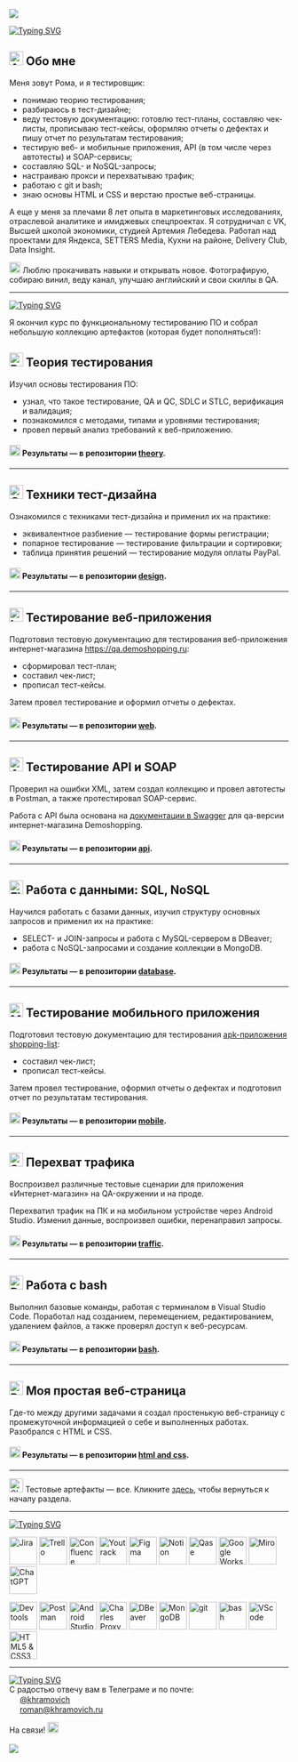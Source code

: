 <img src="https://i.imgur.com/Sr1SaB4.png"/>  

<a href="https://git.io/typing-svg"><img src="https://readme-typing-svg.demolab.com?font=Inter&weight=800&size=35&duration=3000&pause=500&color=00FF7E&vCenter=true&width=435&lines=%3E+%D0%9F%D1%80%D0%B8%D0%B2%D0%B5%D1%82!" alt="Typing SVG" style="padding-top: 10 px;" /></a>
## <img src="https://raw.githubusercontent.com/Tarikul-Islam-Anik/Animated-Fluent-Emojis/master/Emojis/Smilies/Alien.png" alt="Alien" width="25" height="25" /> Обо мне
Меня зовут Рома, и я тестировщик:
* понимаю теорию тестирования;
* разбираюсь в тест-дизайне;
* веду тестовую документацию: готовлю тест-планы, составляю чек-листы, прописываю тест-кейсы, оформляю отчеты о дефектах и пишу отчет по результатам тестирования;
* тестирую веб- и мобильные приложения, API (в том числе через автотесты) и SOAP-сервисы;
* составляю SQL- и NoSQL-запросы;
* настраиваю прокси и перехватываю трафик;
* работаю с git и bash;
* знаю основы HTML и CSS и верстаю простые веб-страницы.

А еще у меня за плечами 8 лет опыта в маркетинговых исследованиях, отраслевой аналитике и имиджевых спецпроектах.
Я сотрудничал с VK, Высшей школой экономики, студией Артемия Лебедева. Работал над проектами для Яндекса, SETTERS Media, Кухни на районе, Delivery Club, Data Insight.

<img src="https://raw.githubusercontent.com/Tarikul-Islam-Anik/Animated-Fluent-Emojis/master/Emojis/Travel%20and%20places/Glowing%20Star.png" alt="Glowing Star" width="20" height="20" /> Люблю прокачивать навыки и открывать новое. Фотографирую, собираю винил, веду канал, улучшаю английский и свои скиллы в QA.

---
<a href="https://git.io/typing-svg"><img src="https://readme-typing-svg.demolab.com?font=Inter&weight=800&size=35&duration=3000&pause=500&color=00FF7E&vCenter=true&width=435&lines=%3E+%D0%A2%D0%B5%D1%81%D1%82%D0%BE%D0%B2%D1%8B%D0%B5+%D0%B0%D1%80%D1%82%D0%B5%D1%84%D0%B0%D0%BA%D1%82%D1%8B" alt="Typing SVG" style="padding-top: 10 px;" /></a>

Я окончил курс по функциональному тестированию ПО и собрал небольшую коллекцию артефактов (которая будет пополняться!):
## <img src="https://raw.githubusercontent.com/Tarikul-Islam-Anik/Animated-Fluent-Emojis/master/Emojis/Objects/Books.png" alt="Books" width="25" height="25" /> Теория тестирования
Изучил основы тестирования ПО:
* узнал, что такое тестирование, QA и QC, SDLC и STLC, верификация и валидация;
* познакомился с методами, типами и уровнями тестирования;
* провел первый анализ требований к веб-приложению.

#### <img src="https://raw.githubusercontent.com/Tarikul-Islam-Anik/Animated-Fluent-Emojis/master/Emojis/Activities/Sparkles.png" alt="Sparkles" width="20" height="20" /> Результаты — в репозитории [theory](https://github.com/khramovich/theory/tree/main).

---

## <img src="https://raw.githubusercontent.com/Tarikul-Islam-Anik/Animated-Fluent-Emojis/master/Emojis/Objects/Card%20File%20Box.png" alt="Card File Box" width="25" height="25" /> Техники тест-дизайна
Ознакомился с техниками тест-дизайна и применил их на практике:
* эквивалентное разбиение — тестирование формы регистрации;
* попарное тестирование — тестирование фильтрации и сортировки;
* таблица принятия решений — тестирование модуля оплаты PayPal.

#### <img src="https://raw.githubusercontent.com/Tarikul-Islam-Anik/Animated-Fluent-Emojis/master/Emojis/Activities/Sparkles.png" alt="Sparkles" width="20" height="20" /> Результаты — в репозитории [design](https://github.com/khramovich/design/tree/main).

---

## <img src="https://raw.githubusercontent.com/Tarikul-Islam-Anik/Animated-Fluent-Emojis/master/Emojis/Objects/Laptop.png" alt="Laptop" width="25" height="25" /> Тестирование веб-приложения
Подготовил тестовую документацию для тестирования веб-приложения интернет-магазина https://qa.demoshopping.ru:
* сформировал тест-план;
* составил чек-лист;
* прописал тест-кейсы.

Затем провел тестирование и оформил отчеты о дефектах.

#### <img src="https://raw.githubusercontent.com/Tarikul-Islam-Anik/Animated-Fluent-Emojis/master/Emojis/Activities/Sparkles.png" alt="Sparkles" width="20" height="20" /> Результаты — в репозитории [web](https://github.com/khramovich/web/tree/main).

---

## <img src="https://raw.githubusercontent.com/Tarikul-Islam-Anik/Animated-Fluent-Emojis/master/Emojis/Objects/Abacus.png" alt="Abacus" width="25" height="25" /> Тестирование API и SOAP
Проверил на ошибки XML, затем создал коллекцию и провел автотесты в Postman, а также протестировал SOAP-сервис.

Работа с API была основана на [документации в Swagger](https://qa.demoshopping.ru/api-docs/) для qa-версии интернет-магазина Demoshopping.

#### <img src="https://raw.githubusercontent.com/Tarikul-Islam-Anik/Animated-Fluent-Emojis/master/Emojis/Activities/Sparkles.png" alt="Sparkles" width="20" height="20" /> Результаты — в репозитории [api](https://github.com/khramovich/api/tree/main).

---

## <img src="https://raw.githubusercontent.com/Tarikul-Islam-Anik/Animated-Fluent-Emojis/master/Emojis/Objects/Floppy%20Disk.png" alt="Floppy Disk" width="25" height="25" /> Работа с данными: SQL, NoSQL
Научился работать с базами данных, изучил структуру основных запросов и применил их на практике:
* SELECT- и JOIN-запросы и работа с MySQL-сервером в DBeaver;
* работа с NoSQL-запросами и создание коллекции в MongoDB.

#### <img src="https://raw.githubusercontent.com/Tarikul-Islam-Anik/Animated-Fluent-Emojis/master/Emojis/Activities/Sparkles.png" alt="Sparkles" width="20" height="20" /> Результаты — в репозитории [database](https://github.com/khramovich/database/tree/main).

---

## <img src="https://raw.githubusercontent.com/Tarikul-Islam-Anik/Animated-Fluent-Emojis/master/Emojis/Objects/Mobile%20Phone.png" alt="Mobile Phone" width="25" height="25" /> Тестирование мобильного приложения
Подготовил тестовую документацию для тестирования [apk-приложения shopping-list](https://drive.google.com/file/d/1wSz1J4Ba-VDgjv82RIk59EaQ1Ys16ph8/view?usp=share_link):
* составил чек-лист;
* прописал тест-кейсы.

Затем провел тестирование, оформил отчеты о дефектах и подготовил отчет по результатам тестирования.

#### <img src="https://raw.githubusercontent.com/Tarikul-Islam-Anik/Animated-Fluent-Emojis/master/Emojis/Activities/Sparkles.png" alt="Sparkles" width="20" height="20" /> Результаты — в репозитории [mobile](https://github.com/khramovich/mobile/tree/main).

---

## <img src="https://raw.githubusercontent.com/Tarikul-Islam-Anik/Animated-Fluent-Emojis/master/Emojis/Objects/Satellite%20Antenna.png" alt="Satellite Antenna" width="25" height="25" /> Перехват трафика
Воспроизвел различные тестовые сценарии для приложения «Интернет-магазин» на QA-окружении и на проде.

Перехватил трафик на ПК и на мобильном устройстве через Android Studio. Изменил данные, воспроизвел ошибки, перенаправил запросы.

#### <img src="https://raw.githubusercontent.com/Tarikul-Islam-Anik/Animated-Fluent-Emojis/master/Emojis/Activities/Sparkles.png" alt="Sparkles" width="20" height="20" /> Результаты — в репозитории [traffic](https://github.com/khramovich/traffic/tree/main).

---

## <img src="https://raw.githubusercontent.com/Tarikul-Islam-Anik/Animated-Fluent-Emojis/master/Emojis/Objects/Pager.png" alt="Pager" width="25" height="25" /> Работа с bash
Выполнил базовые команды, работая с терминалом в Visual Studio Code. Поработал над созданием, перемещением, редактированием, удалением файлов, а также проверял доступ к веб-ресурсам.

#### <img src="https://raw.githubusercontent.com/Tarikul-Islam-Anik/Animated-Fluent-Emojis/master/Emojis/Activities/Sparkles.png" alt="Sparkles" width="20" height="20" /> Результаты — в репозитории [bash](https://github.com/khramovich/bash/tree/main).

---

## <img src="https://raw.githubusercontent.com/Tarikul-Islam-Anik/Animated-Fluent-Emojis/master/Emojis/Objects/Paperclip.png" alt="Paperclip" width="25" height="25" /> Моя простая веб-страница
Где-то между другими задачами я создал простенькую веб-страницу с промежуточной информацией о себе и выполненных работах. Разобрался с HTML и CSS.

#### <img src="https://raw.githubusercontent.com/Tarikul-Islam-Anik/Animated-Fluent-Emojis/master/Emojis/Activities/Sparkles.png" alt="Sparkles" width="20" height="20" /> Результаты — в репозитории [html and css](https://github.com/khramovich/html-and-css/tree/main).

---

<img src="https://raw.githubusercontent.com/Tarikul-Islam-Anik/Animated-Fluent-Emojis/master/Emojis/Symbols/Chequered%20Flag.png" alt="Chequered Flag" width="25" height="25" /> Тестовые артефакты — все. Кликните [здесь](https://github.com/khramovich/khramovich?tab=readme-ov-file#-%D1%82%D0%B5%D0%BE%D1%80%D0%B8%D1%8F-%D1%82%D0%B5%D1%81%D1%82%D0%B8%D1%80%D0%BE%D0%B2%D0%B0%D0%BD%D0%B8%D1%8F), чтобы вернуться к началу раздела.

---

<a href="https://git.io/typing-svg"><img src="https://readme-typing-svg.demolab.com?font=Inter&weight=800&size=35&duration=3000&pause=500&color=00FF7E&vCenter=true&width=435&lines=%3E+%D0%98%D0%BD%D1%81%D1%82%D1%80%D1%83%D0%BC%D0%B5%D0%BD%D1%82%D0%B0%D1%80%D0%B8%D0%B9" alt="Typing SVG" style="padding-top: 10 px;" /></a>

<p align="left">
<img src="https://cdn.worldvectorlogo.com/logos/jira-1.svg" title="Jira" alt="Jira" width="50" height="50"/>
<img src="https://cdn-icons-png.flaticon.com/512/6124/6124991.png" title="Trello" alt="Trello" width="50" height="50"/>
<img src="https://cdn.worldvectorlogo.com/logos/confluence-1.svg" title="Confluence" alt="Confluence" width="50" height="50"/>
<img src="https://upload.wikimedia.org/wikipedia/commons/thumb/8/8d/YouTrack_Icon.svg/1024px-YouTrack_Icon.svg.png?20200803082248" title="Youtrack" alt="Youtrack" width="50" height="50"/>
<img src="https://cdn.jsdelivr.net/gh/devicons/devicon/icons/figma/figma-original.svg" title="Figma" alt="Figma" width="50" height="50"/>
<img src="https://upload.wikimedia.org/wikipedia/commons/4/45/Notion_app_logo.png" title="Notion" alt="Notion" width="50" height="50"/>
<img src="https://cdn-1.webcatalog.io/catalog/qase/qase-icon-unplated.png?v=1718683571396" title="Qase" alt="Qase" width="50" height="50"/>
<img src="https://i.imgur.com/R9pIEyH.png" title="Google Workspace" alt="Google Workspace" width="50" height="50"/>
<img src="https://cdn-stories.neat.no/1/2024/09/miro.png" title="Miro" alt="Miro" width="50" height="50"/>
<img src="https://i.imgur.com/m9aOa5e.png" title="ChatGPT" alt="ChatGPT" width="50" height="50"/>
</p>
<p align="left">
<img src="https://d33wubrfki0l68.cloudfront.net/38b5c953a4667366685d55db55d057c86db1fc54/a0fdc/static/acae6b24d940347661ca901ea07f47c1/chrome-dev-logo-icon.png" title="Devtools" alt="Devtools" width="50" height="50"/>
<img src="https://www.svgrepo.com/show/354202/postman-icon.svg" title="Postman" alt="Postman" width="50" height="50"/>
<img src="https://upload.wikimedia.org/wikipedia/commons/thumb/5/55/Android_Studio_Logo_%282023%29.svg/1200px-Android_Studio_Logo_%282023%29.svg.png" title="Android Studio" alt="Android Studio" width="50" height="50"/>
<img src="https://i.imgur.com/5ToeYal.png" title="Charles Proxy" alt="Charles Proxy" width="50" height="50"/>
<img src="https://upload.wikimedia.org/wikipedia/commons/thumb/b/b5/DBeaver_logo.svg/2048px-DBeaver_logo.svg.png" title="DBeaver" alt="DBeaver" width="50" height="50"/>
<img src="https://i.imgur.com/UbdLvsu.png" title="MongoDB" alt="MongoDB" width="50" height="50"/>
<img src="https://cdn.jsdelivr.net/gh/devicons/devicon/icons/git/git-original.svg" title="git" alt="git" width="50" height="50"/>
<img src="https://upload.wikimedia.org/wikipedia/commons/thumb/4/4b/Bash_Logo_Colored.svg/1024px-Bash_Logo_Colored.svg.png?20180723054350" title="bash" alt="bash" width="50" height="50"/>
<img src="https://cdn.jsdelivr.net/gh/devicons/devicon/icons/vscode/vscode-original.svg" title="VScode" alt="VScode" width="50" height="50"/>
<img src="https://i.imgur.com/kpKFcrk.png" title="HTML5 & CSS3" alt="HTML5 & CSS3" width="50" height="50"/>

---

<a href="https://git.io/typing-svg"><img src="https://readme-typing-svg.demolab.com?font=Inter&weight=800&size=35&duration=3000&pause=500&color=00FF7E&vCenter=true&width=435&lines=%3E+%D0%9A%D0%BE%D0%BD%D1%82%D0%B0%D0%BA%D1%82%D1%8B" alt="Typing SVG" style="padding-top: 10 px;" /></a>    
С радостью отвечу вам в Телеграме и по почте:  
<img src="https://i.imgur.com/dSjWQrr.png" width="15" height="15" /> [@khramovich](https://t.me/khramovich)  
<img src="https://i.imgur.com/QzBRgqV.png" width="15" height="15" /> [roman@khramovich.ru](roman@khramovich.ru)

На связи! <img src="https://raw.githubusercontent.com/Tarikul-Islam-Anik/Animated-Fluent-Emojis/master/Emojis/Smilies/Green%20Heart.png" alt="Green Heart" width="20" height="20" />
<br></br>
<a href="https://visitorbadge.io/status?path=https%3A%2F%2Fgithub.com%2Fkhramovich"><img src="https://api.visitorbadge.io/api/visitors?path=https%3A%2F%2Fgithub.com%2Fkhramovich&label=%D0%BF%D1%80%D0%BE%D1%81%D0%BC%D0%BE%D1%82%D1%80%D1%8B&countColor=%2337d67a&style=flat" /></a>
